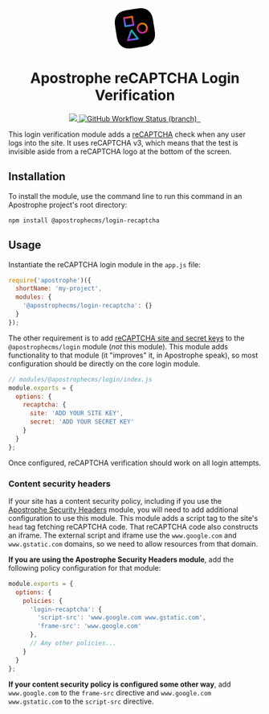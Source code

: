 <div align="center">
  <img src="https://raw.githubusercontent.com/apostrophecms/apostrophe/main/logo.svg" alt="ApostropheCMS logo" width="80" height="80">

  <h1>Apostrophe reCAPTCHA Login Verification</h1>
  <p>
    <a aria-label="Apostrophe logo" href="https://v3.docs.apostrophecms.org">
      <img src="https://img.shields.io/badge/MADE%20FOR%20ApostropheCMS-000000.svg?style=for-the-badge&logo=Apostrophe&labelColor=6516dd">
    </a>
    <a aria-label="Test status" href="https://github.com/apostrophecms/login-recaptcha/actions">
      <img alt="GitHub Workflow Status (branch)" src="https://img.shields.io/github/workflow/status/apostrophecms/login-recaptcha/Tests/main?label=Tests&labelColor=000000&style=for-the-badge">
    </a>
    <a aria-label="Join the community on Discord" href="http://chat.apostrophecms.org">
      <img alt="" src="https://img.shields.io/discord/517772094482677790?color=5865f2&label=Join%20the%20Discord&logo=discord&logoColor=fff&labelColor=000&style=for-the-badge&logoWidth=20">
    </a>
    <a aria-label="License" href="https://github.com/apostrophecms/login-recaptcha/blob/main/LICENSE.md">
      <img alt="" src="https://img.shields.io/static/v1?style=for-the-badge&labelColor=000000&label=License&message=MIT&color=3DA639">
    </a>
  </p>
</div>

This login verification module adds a [reCAPTCHA](https://developers.google.com/recaptcha/intro) check when any user logs into the site. It uses reCAPTCHA v3, which means that the test is invisible aside from a reCAPTCHA logo at the bottom of the screen.

## Installation

To install the module, use the command line to run this command in an Apostrophe project's root directory:

```
npm install @apostrophecms/login-recaptcha
```

## Usage

Instantiate the reCAPTCHA login module in the `app.js` file:

```javascript
require('apostrophe')({
  shortName: 'my-project',
  modules: {
    '@apostrophecms/login-recaptcha': {}
  }
});
```

The other requirement is to add [reCAPTCHA site and secret keys](https://developers.google.com/recaptcha/intro#recaptcha-overview) to the `@apostrophecms/login` module (*not* this module). This module adds functionality to that module (it "improves" it, in Apostrophe speak), so most configuration should be directly on the core login module.


```javascript
// modules/@apostrophecms/login/index.js
module.exports = {
  options: {
    recaptcha: {
      site: 'ADD YOUR SITE KEY',
      secret: 'ADD YOUR SECRET KEY'
    }
  }
};
```

Once configured, reCAPTCHA verification should work on all login attempts.

### Content security headers

If your site has a content security policy, including if you use the [Apostrophe Security Headers](https://www.npmjs.com/package/@apostrophecms/security-headers) module, you will need to add additional configuration to use this module. This module adds a script tag to the site's `head` tag fetching reCAPTCHA code. That reCAPTCHA code also constructs an iframe. The external script and iframe use the `www.google.com` and `www.gstatic.com` domains, so we need to allow resources from that domain.

**If you are using the Apostrophe Security Headers module**, add the following policy configuration for that module:

```javascript
module.exports = {
  options: {
    policies: {
      'login-recaptcha': {
        'script-src': 'www.google.com www.gstatic.com',
        'frame-src': 'www.google.com'
      },
      // Any other policies...
    }
  }
};
```

**If your content security policy is configured some other way**, add `www.google.com` to the `frame-src` directive and  `www.google.com www.gstatic.com` to the `script-src` directive.
